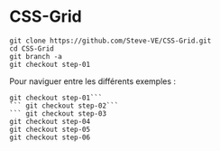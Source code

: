 # CSS-Grid


```
git clone https://github.com/Steve-VE/CSS-Grid.git
cd CSS-Grid
git branch -a
git checkout step-01
```

Pour naviguer entre les différents exemples : 
```
git checkout step-01```
``` git checkout step-02```
``` git checkout step-03
git checkout step-04
git checkout step-05
git checkout step-06
```
